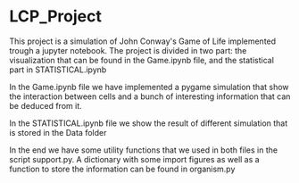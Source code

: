 # LCP_Project

This project is a simulation of John Conway's Game of Life implemented trough a jupyter notebook. 
The project is divided in two part: the visualization that can be found in the Game.ipynb file, and the statistical part in STATISTICAL.ipynb


In the Game.ipynb file we have implemented a pygame simulation that show the interaction between cells and a bunch of interesting information that can be deduced from it.

In the STATISTICAL.ipynb file we show the result of different simulation that is stored in the Data folder

In the end we have some utility functions that we used in both files in the script support.py. A dictionary with some import figures as well as a function to store the information can be found in organism.py
